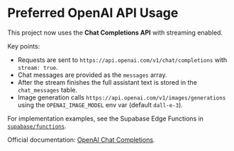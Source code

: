# Preferred OpenAI API Usage

This project now uses the **Chat Completions API** with streaming enabled.

Key points:

- Requests are sent to `https://api.openai.com/v1/chat/completions` with `stream: true`.
- Chat messages are provided as the `messages` array.
- After the stream finishes the full assistant text is stored in the `chat_messages` table.
- Image generation calls `https://api.openai.com/v1/images/generations` using the `OPENAI_IMAGE_MODEL` env var (default `dall-e-3`).

For implementation examples, see the Supabase Edge Functions in [`supabase/functions`](../supabase/functions).

Official documentation: [OpenAI Chat Completions](https://platform.openai.com/docs/api-reference/chat/create).
